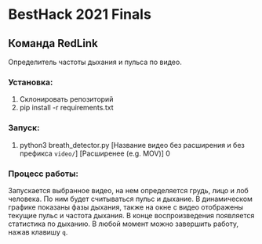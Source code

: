 # BestHack 2021 Finals

## Команда RedLink
Определитель частоты дыхания и пульса по видео.

### Установка:
1. Склонировать репозиторий
2. pip install -r requirements.txt

### Запуск:
1. python3 breath_detector.py [Название видео без расширения и без префикса `video/`] [Расширенее (e.g. MOV)] 0

### Процесс работы:
Запускается выбранное видео, на нем определяется грудь, лицо и лоб человека. По ним будет считываться пульс и дыхание. В динамическом графике показаны фазы дыхания, также на окне с видео отображены текущие пульс и частота дыхания. В конце воспроизведения появляется статистика по дыханию. В любой момент можно завершить работу, нажав клавишу `q`.
